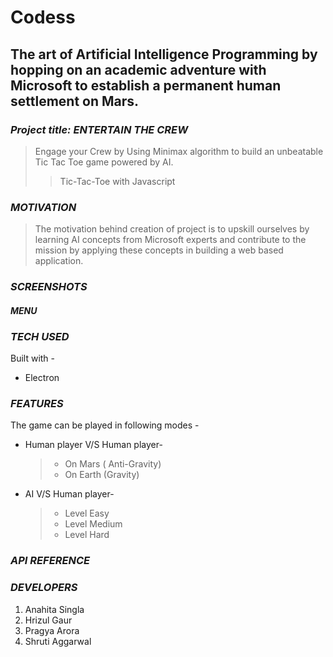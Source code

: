 # Codess

## The art of Artificial Intelligence Programming by hopping on an academic adventure with Microsoft to establish a permanent human settlement on Mars.

### *Project title: ENTERTAIN THE CREW*

>Engage your Crew by Using Minimax algorithm to build an unbeatable Tic Tac Toe game powered by AI. 
>>Tic-Tac-Toe with Javascript

### *MOTIVATION*

>The motivation behind creation of project is to upskill ourselves by learning AI concepts from Microsoft experts and contribute to the mission by applying these concepts in building a web based application.

### *SCREENSHOTS*

#### *MENU*


### *TECH USED*

Built with - 
 * Electron

### *FEATURES*

The game can be played in following modes -
 * Human player V/S Human player-
     > * On Mars ( Anti-Gravity)
     > * On Earth (Gravity)
 * AI V/S Human player-
     > * Level Easy
     > * Level Medium
     > * Level Hard
     
 ### *API REFERENCE*

### *DEVELOPERS*

1. Anahita Singla 
2. Hrizul Gaur
3. Pragya Arora
4. Shruti Aggarwal



